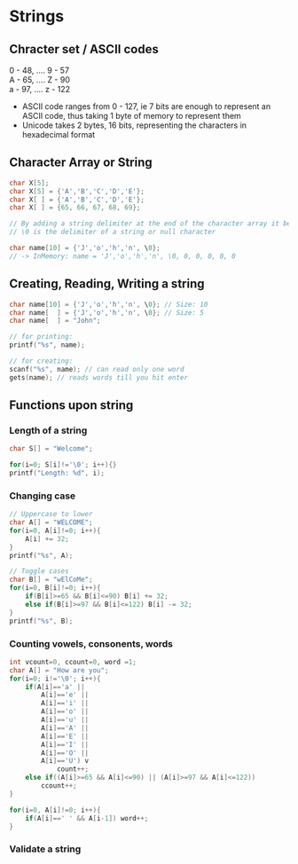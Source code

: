 # Strings

## Chracter set / ASCII codes

0 - 48, .... 9 - 57
<br>
A - 65, .... Z - 90
<br>
a - 97, .... z - 122

-   ASCII code ranges from 0 - 127, ie 7 bits are enough to represent an ASCII code, thus taking 1 byte of memory to represent them
-   Unicode takes 2 bytes, 16 bits, representing the characters in hexadecimal format

## Character Array or String

```C
char X[5];
char X[5] = {'A','B','C','D','E'};
char X[ ] = {'A','B','C','D','E'};
char X[ ] = {65, 66, 67, 68, 69};

// By adding a string delimiter at the end of the character array it becomes a string
// \0 is the delimiter of a string or null character

char name[10] = {'J','o','h','n', \0}; 
// -> InMemory: name = 'J','o','h','n', \0, 0, 0, 0, 0, 0
```

## Creating, Reading, Writing a string

```C
char name[10] = {'J','o','h','n', \0}; // Size: 10
char name[  ] = {'J','o','h','n', \0}; // Size: 5
char name[  ] = "John";

// for printing:
printf("%s", name);

// for creating:
scanf("%s", name); // can read only one word
gets(name); // reads words till you hit enter
```

## Functions upon string

### Length of a string

```C
char S[] = "Welcome";

for(i=0; S[i]!='\0'; i++){}
printf("Length: %d", i);
```

### Changing case

```C
// Uppercase to lower
char A[] = "WELCOME";
for(i=0, A[i]!=0; i++){
    A[i] += 32;
}
printf("%s", A);

// Toggle cases
char B[] = "wElCoMe";
for(i=0, B[i]!=0; i++){
    if(B[i]>=65 && B[i]<=90) B[i] += 32;
    else if(B[i]>=97 && B[i]<=122) B[i] -= 32;
}
printf("%s", B);
```

### Counting vowels, consonents, words

```C
int vcount=0, ccount=0, word =1;
char A[] = "How are you";
for(i=0; i!='\0'; i++){
    if(A[i]=='a' || 
        A[i]=='e' || 
        A[i]=='i' || 
        A[i]=='o' || 
        A[i]=='u' || 
        A[i]=='A' || 
        A[i]=='E' || 
        A[i]=='I' || 
        A[i]=='O' || 
        A[i]=='U') v
            count++;
    else if((A[i]>=65 && A[i]<=90) || (A[i]>=97 && A[i]<=122)) 
        ccount++;
}

for(i=0, A[i]!=0; i++){
    if(A[i]==' ' && A[i-1]) word++;
}
```

### Validate a string

```C

```